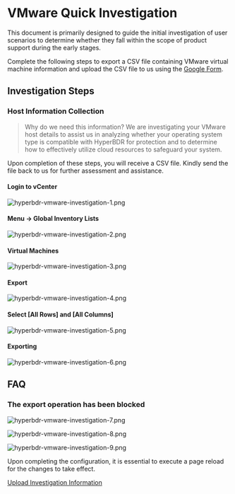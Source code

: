 # VMware Quick Investigation

This document is primarily designed to guide the initial investigation of user scenarios to determine whether they fall within the scope of product support during the early stages.  

Complete the following steps to export a CSV file containing VMware virtual machine information and upload the CSV file to us using the [Google Form](https://docs.google.com/forms/d/1ikUHJxwYqeYmfBuk2Tl7Fy1I9aYIqvlFsSsg21rqfTs/prefill).  

## Investigation Steps

### Host Information Collection

> Why do we need this information? We are investigating your VMware host details to assist us in analyzing whether your operating system type is compatible with HyperBDR for protection and to determine how to effectively utilize cloud resources to safeguard your system.

Upon completion of these steps, you will receive a CSV file. Kindly send the file back to us for further assessment and assistance.

#### Login to vCenter

![hyperbdr-vmware-investigation-1.png](./images/hyperbdr-vmware-investigation-1.png)

#### Menu -> Global Inventory Lists

![hyperbdr-vmware-investigation-2.png](./images/hyperbdr-vmware-investigation-2.png)

#### Virtual Machines

![hyperbdr-vmware-investigation-3.png](./images/hyperbdr-vmware-investigation-3.png)

#### Export

![hyperbdr-vmware-investigation-4.png](./images/hyperbdr-vmware-investigation-4.png)

#### Select [All Rows] and [All Columns]

![hyperbdr-vmware-investigation-5.png](./images/hyperbdr-vmware-investigation-5.png)

#### Exporting

![hyperbdr-vmware-investigation-6.png](./images/hyperbdr-vmware-investigation-6.png)

## FAQ

### The export operation has been blocked

![hyperbdr-vmware-investigation-7.png](./images/hyperbdr-vmware-investigation-7.png)

![hyperbdr-vmware-investigation-8.png](./images/hyperbdr-vmware-investigation-8.png)

![hyperbdr-vmware-investigation-9.png](./images/hyperbdr-vmware-investigation-9.png)

Upon completing the configuration, it is essential to execute a page reload for the changes to take effect.


[Upload Investigation Information](https://docs.google.com/forms/d/1ikUHJxwYqeYmfBuk2Tl7Fy1I9aYIqvlFsSsg21rqfTs/prefill)
